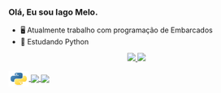 ### Olá, Eu sou Iago Melo.

- 🖥️  Atualmente trabalho com programação de Embarcados
- 📖  Estudando Python

<div align="center">
  <a href="https://github.com/IagoFMelo">
  <img height="180em" src="https://github-readme-stats.vercel.app/api?username=IagoFMelo&show_icons=true&theme=winteriscoming&include_all_commits=true&count_private=true"/>
  <img height="180em" src="https://github-readme-stats.vercel.app/api/top-langs/?username=IagoFMelo&layout=compact&langs_count=7&theme=winteriscoming"/>
</div>
  
  <div style="display: inline_block"><br>
  <img align="center" alt="Rafa-Python" height="30" width="40" src="https://raw.githubusercontent.com/devicons/devicon/master/icons/python/python-original.svg">
  <img align="center" heigh="30"                    width ="40"src="https://cdn.jsdelivr.net/gh/devicons/devicon/icons/c/c-original.svg" />
  <img align="center" heigh="30"                    width="40" src="https://cdn.jsdelivr.net/gh/devicons/devicon/icons/embeddedc/embeddedc-original-wordmark.svg" />
</div>
